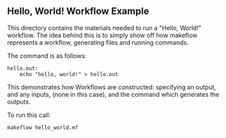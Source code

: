 Hello, World! Workflow Example
----------------------

This directory contains the materials needed to run a "Hello, World!" workflow.
The idea behind this is to simply show off how makeflow represents a workflow,
generating files and running commands.

The command is as follows:

```
hello.out:
	echo "hello, world!" > hello.out
```

This demonstrates how Workflows are constructed: specifying an output, and any inputs,
(none in this case), and the command which generates the outputs.

To run this call:

```
makeflow hello_world.mf
```
